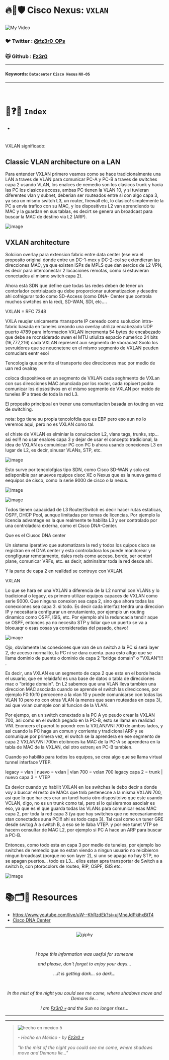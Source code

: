 # 🔥🧱🛡️ Cisco Nexus: `VXLAN`

![My Video](https://user-images.githubusercontent.com/94720207/165892585-b830998d-d7c5-43b4-a3ad-f71a07b9077e.gif)


### 🐦 Twitter  : [@fz3r0_OPs](https://twitter.com/Fz3r0_OPs)
### 🐱 Github  : [Fz3r0](https://github.com/fz3r0) 

---
 
#### Keywords: `Datacenter` `Cisco Nexus` `NX-OS`

---

<br>

# 📝❓📄 `Index`

- 

# 

VXLAN significado: 

## Classic VLAN architecture on a LAN

Para entender VXLAN primero veamos como se hace tradicionalmente una LAN a traves de VLAN para comunicar PC-A y PC-B a traves de switches capa 2 usando VLAN, los enalces de nemedio son los clasicos trunk y hacia las PC los clasicos access, ambas PC tienen la VLAN 10, y si tuvieran diferentes vlan y subnet, deberian ser routeados entre si con algo capa 3, ya sea un mismo switch L3, un router, firewall etc, lo clasico! simplemente la PC a envia trafico con su MAC, y los dispositivos L2 van aprendiendo tu MAC y la guardan en sus tablas, es decirt se genera un broadcast para buscar la MAC de destino via L2 (ARP). 

![image](https://github.com/user-attachments/assets/6ca80d48-648c-4084-947b-5479b96325a5)



## VXLAN architecture 

Solciion overlay para extension fabric entre data center (ese era el proposito original donde entre un DC-1-mex y DC-2-col se extendieran las direcciones MAC, ya que existen ISPs de MPLS que dan sercios de L2 VPN, es decir para interconectar 2 locaciones remotas, como si estuvieran conectados al mismo switch capa 2).

Ahora está SDN que define que todas las redes deben de tener un contorlador centrlaizado qu debe proporcionar automatizacion y desedre ahi cofnigurar todo como SD-Access (como DNA- Center que controla muchos siwtches en la red), SD-WAN, SDI, etc....

VXLAN = RFC 7348

VXLA reuqier unicamente rtransporte IP
cereado como suolucion intra-fabric basada en tuneles creando una overlay
utriliza encabezado UDP puerto 4789 para informacion VXLAN
incrementa 54 bytes de encabezado que debe se rocnsiderado swen el MTU
utiuliza espacio numerico 24 bits (16,777,216)
cada VXLAN represent aun segmento de vboracast
Soolo los sevruidores que se neucnetene en el mismo segmento de VXLAN peuden comuciars eentr esoi 

Tencologia que pemrite el transporte dee direcicones mac por medio de uan red ovalray

coloca dispositivos en un segmento de VXLAN cada seghmento de VXLan con sus direcciones MAC anunciada por los router, cada ropiuert podra comunicar los dipsositivos en el mismo segmento de VXLAN por meido de tuneles IP a traes de toda la red L3.

El proposito principoal en trener una comunitacion basada en touting en vez de switching. 

nota: bgp tiene su propia tencolofdia que es EBP pero eso aun no lo veremos aqui, pero no es VXLAN como tal. 

el chiste de VXLAN es elminiar la conuicacion L2, vlans tags, trunks, stp... asi es!!! no usar enalces capa 3 y dejar de usar el concepto tradicional, la idea de VXLAN es comuinicar PC con PC b ahora usando conexiones L3 en lugar de L2, es decir, sinusar VLANs, STP, etc.

![image](https://github.com/user-attachments/assets/dc08c7a8-b000-4dfa-a5b5-3bd25fc54949)


Esto surve por tencolofgias tipo SDN, como Cisco SD-WAN y solo est adisponible par anuevos rquipos cisoc XE o Nexus que es la nueva gama d eequipos de cisco, como la serie 9000 de cisco o la nexus.   

![image](https://github.com/user-attachments/assets/3b5dab0a-1ea5-4d30-b990-82a35931aedd)

![image](https://github.com/user-attachments/assets/75f830c2-1e1f-47c5-9b6d-42ceb4077e31)

Todos tienen capacidad de L3 Router/Switch es decir hacer rutas estaticas, OSPF, DHCP Pool, aunque limitadas por temas de licencias. Por ejemplo la licencia advantage es la que realmente te habilita L3 y ser controlado por una controladora externa, como el Cisco DNA-Center. 

Que es el Ciusoc DNA center

Un sistema iperativo que automatizara la red y todos los quipos cisco se registran en el DNA center y esta controladora los puede monitorear y congfigurar remotamente, dales roels como acceso, borde, ser ocntorl plane, comunicar VRFs, etc. es decir, adminsitrar toda la red desde ahi. 

Y la parte de capa 2 en realidad se contruye con VXLAN. 

VXLAN

Lo que se hara en una VXLAN a diferencia de la L2 normal con VLANs y lo tradicional o legacy, es primero utilizar equipos capaces de VXLAN como serie 9000. 
Que ninguna conexion sea capa 2, sino que ahora todas las conexxiones sea capa 3. si todo. Es decir cada interfaz tendra una direccion IP y necesitaria configurar un enrutamiento, por ejemplo un routing dinamico como OSPF, ISIS, etc.  Por ejemplo ahi la reduncacia tendir aque se OSPF, entonces ya no necesito STP y lidiar que un puerto se va a bloeuaqr o esas cosas ya consideradas del pasado, chavo! 

![image](https://github.com/user-attachments/assets/f2a90c1a-cea4-43e5-8bbe-89ac96b06b88)


Ojo, obviamente las conexiones que van de un switch a la PC si será layer 2, de acceso normalito, la PC ni se dara cuenta. para esto alfgo que se llama dominio de puente o dominio de capa 2 "bridge domain" o "VXLAN"!!! . 

Es decir, una VXLAN es un segmento de capa 2 que esta en el borde hacia el usuario, que en relaidafd es una base de datos o tabla de direcciones mac o "bridge domain". En L2 sabemos que una VLAN lleva tambien una direccion MAC asociada cuando se aprende el switch las direcicones, por ejemplo F0:f0:f0 percecene a la vlan 10 y puede comunicarse con todas las VLAN 10 pero no con otras VLAN (a menos que sean routeadas en capa 3), asi que vxlan cumnple con al funcion de la VLAN. 

Por ejempo, en un switch conextado a la PC A yo peudo crear la VXLAN 700, asi como en el switch pegado en la PC-B, esto se llama en realidad VNI. Enoncers el puerot lo poondr een la VXLAN/VNI 700 de ambos lados, y asi cuando la PC haga un comun y corriente y tradicional ARP y se comunique por primera vez, el switch se la aprendera en ese segmento de capa 2 VXLAN/VNI 700m etoibnces ka MAC de la PC-A se aprendera en la tabla de MAC de la VXLAN, del otro extren¡ en PC-B tambien. 

Cuando yo habilito para todos los equipos, se crea algo que se llama virtual tunnel interface VTEP.

legacy = vlan | nuevo = vxlan | vlan 700 = vxlan 700
legacy capa 2  = trunk | nuevo capa 3 = VTEP

Es devicr cuando yo habilit VXLAN en los switches le debo decir a donde voy a buscar el resto de MACs que tmb pertenecne a la misma VXLAN 700, asi que lo que har ees crar un tunel hacia otro dispositoivo que este usando VCLAN, digo, no es un trunk como tal, pero si lo quisieramos asocialr es eso, ya que es el que guarda todas las VLANs para comunicar esas MAC capa 2, por toda la red capa 3 (ya que hay switches que no necesariamente stan conectados  auna PC!!! ahi es todo capa 3). Tal cual como un tuner GRE desde switcg A a switch B, a eso se le llaba VTEP. y por ese tunet VTP se hacern ocnsultar de MAC L2, por ejemplo si PC A hace un ARP para buscar a PC-B. 

Entonces, como todo esta en capa 3 por medio de tuneles, por ejemplo lso switches de nemedio que no estan viendo a ningun usuario no reicibieron ningun broadcast (porque no son layer 2), si uno se apaga no hay STP, no se apagan puertos... todo es L3... ellos estan apra transportar de Switch a a switch b, con ptorocolors de routeo, RIP, OSPF, ISIS etc. 

![image](https://github.com/user-attachments/assets/27a6b1df-8259-4807-b3a0-7d97d70086c0)




# 📚🗂️🎥 Resources

- https://www.youtube.com/live/uW--KhRzdEk?si=ujMneJdPkihxBtT4
- [Cisco DNA Center](https://www.ciscolive.com/c/dam/r/ciscolive/emea/docs/2023/pdf/BRKOPS-2077.pdf)



  
---

<span align="center"> <p align="center"> ![giphy](https://user-images.githubusercontent.com/94720207/166587250-292d9a9f-e590-4c25-a678-d457e2268e85.gif) </p> </span> 



&nbsp;

<span align="center"> <p align="center"> _I hope this information was useful for someone_ </p> </span> 
<span align="center"> <p align="center"> _and please, don't forget to enjoy your days..._ </p> </span> 
<span align="center"> <p align="center"> _...It is getting dark... so dark..._ </p> </span> 

&nbsp;

<span align="center"> <p align="center"> _In the mist of the night you could see me come, where shadows move and Demons lie..._ </p> </span> 
<span align="center"> <p align="center"> _I am [Fz3r0 💀](https://github.com/Fz3r0/) and the Sun no longer rises..._ </p> </span> 

---






---

> ![hecho en mexico 5](https://user-images.githubusercontent.com/94720207/166068790-fa1f243d-2db9-4810-a6e4-eb3c4ad23700.png)
>
> _- Hecho en México - by [Fz3r0 💀](https://github.com/Fz3r0/)_  
>
> _"In the mist of the night you could see me come, where shadows move and Demons lie..."_ 

